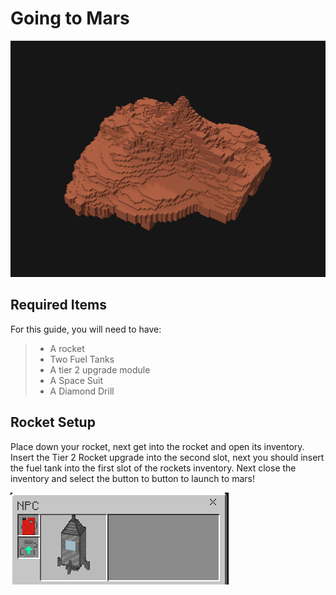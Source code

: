 # Going to Mars

![Mars](./guides/mars.png)

## Required Items

For this guide, you will need to have:

> - A rocket
> - Two Fuel Tanks
> - A tier 2 upgrade module
> - A Space Suit
> - A Diamond Drill

## Rocket Setup

Place down your rocket, next get into the rocket and open its inventory. Insert the Tier 2 Rocket upgrade into the second slot, next you should insert the fuel tank into the first slot of the rockets inventory. Next close the inventory and select the button to button to launch to mars!

![Rocket Inventory](./guides/mars_rocket_fuel.png)
